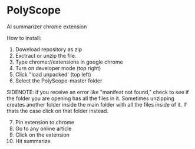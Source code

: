 # PolyScope
AI summarizer chrome extension

How to install:

1. Download repository as zip
2. Exctract or unzip the file.
3. Type chrome://extensions in google chrome
4. Turn on developer mode (top right)
5. Click "load unpacked' (top left)
6. Select the PolyScope-master folder

SIDENOTE: if you receive an error like "manifest not found," check to see if the folder you are opening has all the files in it. Sometimes unzipping creates another folder inside the main folder with all the files inside of it. If thats the case click on that folder instead. 

7. Pin extension to chrome 
8. Go to any online article
9. Click on the extension
10. Hit summarize
